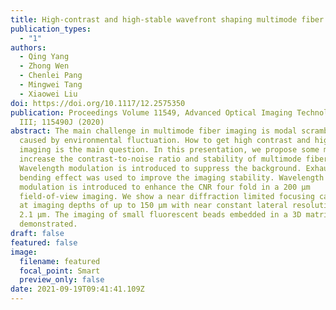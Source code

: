 ```yaml
---
title: High-contrast and high-stable wavefront shaping multimode fiber imaging
publication_types:
  - "1"
authors:
  - Qing Yang
  - Zhong Wen
  - Chenlei Pang
  - Mingwei Tang
  - Xiaowei Liu
doi: https://doi.org/10.1117/12.2575350
publication: Proceedings Volume 11549, Advanced Optical Imaging Technologies
  III; 115490J (2020)
abstract: The main challenge in multimode fiber imaging is modal scrambling
  caused by environmental fluctuation. How to get high contrast and high stable
  imaging is the main question. In this presentation, we propose some methods to
  increase the contrast-to-noise ratio and stability of multimode fiber imaging.
  Wavelength modulation is introduced to suppress the background. Exhaustive
  bending effect was used to improve the imaging stability. Wavelength
  modulation is introduced to enhance the CNR four fold in a 200 μm
  field-of-view imaging. We show a near diffraction limited focusing capability
  at imaging depths of up to 150 µm with near constant lateral resolutions of
  2.1 µm. The imaging of small fluorescent beads embedded in a 3D matrix was
  demonstrated.
draft: false
featured: false
image:
  filename: featured
  focal_point: Smart
  preview_only: false
date: 2021-09-19T09:41:41.109Z
---
```

